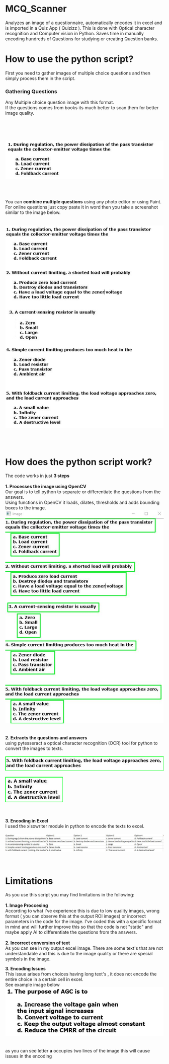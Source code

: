 # MCQ_Scanner
Analyzes an image of a questionnaire, automatically encodes it in excel and is imported in a Quiz App ( Quizizz ). This is done with Optical character recognition and Computer vision in Python. Saves time in manually encoding hundreds of Questions for studying or creating Question banks. 

# How to use the python script?
First you need to gather images of multiple choice questions and then simply process them in the script.
 
### Gathering Questions
Any Multiple choice question image with this format. <br />
If the questions comes from books its much better to scan them 
for better image quality.

 <br  />
 <br  />
 <br  />

![Sample Question](/Sample%20Images/format_mcq.JPG) <br />

 <br  />
 <br  />



You can **combine multiple questions** using any photo editor or using Paint. <br    />
For online questions just copy paste it in word then you take a screenshot <br  />
similar to the image below.<br  />
 <br  />
 <br  />
![Sample Question](/Sample%20Images/testImage.JPG)

 <br  />
 <br  />

# How does the python script work?
The code works in just **3 steps** <br  />
 <br  />
**1. Processes the image using OpenCV** <br  />
Our goal is to tell python to separate or differentiate the questions from the answers. <br  />
Using functions in  OpenCV it loads, dilates, thresholds and adds bounding boxes to the image. <br  />
![Output Image](/Image%20Proccesing/image%20with%20bounding%20boxes.JPG) <br  />
 <br  />
 <br  />
**2. Extracts the questions and answers** <br  />
using pytesseract a optical character recognition (OCR) tool for python to <br  />
convert the images to texts. <br  />
 <br  />
![Extracted Question](/Image%20Proccesing/ROI_1.png) <br  />
 <br  />
![Extracted Question](/Image%20Proccesing/ROI_0.png) <br  />
 <br  />
 <br  />
 
 **3. Encoding in Excel** <br  />
I used the xlsxwriter module in python to encode the texts to excel. <br  />
 <br  />
![Excel](/Image%20Proccesing/ExcelOutput.JPG) <br  />
 <br  />
 <br  />
 
# Limitations
As you use this script you may find limitations in the following: <br  />
 <br  />
**1. Image Proccesing** <br  />
According to what I've experience this is due to low quality images, wrong format ( you can observe this at the output ROI images) or incorrect parameters in the code for the image. I've coded this with a specific format in mind and will further improve this so that the code is not "static" and maybe apply AI to differentiate the questions from the answers. 
 <br  />
 <br  />
**2. Incorrect conversion of text** <br  />
As you can see in my output excel image. There are some text's that are not understandable and this is due to the image quality or there are special symbols in the image. <br  /> 

**3. Encoding Issues** <br  />
This issue arises from choices having long text's , it does not encode the entire choice in a certain cell in excel. <br  />
See example image below <br  /> 
![Sample Question](/Sample%20Images/Limitations1.JPG) <br />
 <br  />
 <br  />
 as you can see letter **a** occupies two lines of the image this will cause issues in the encoding






